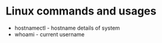 # Linux commands and usages

- hostnamectl  - hostname details of system
- whoami       - current username